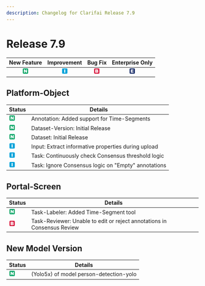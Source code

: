 ```yaml
---
description: Changelog for Clarifai Release 7.9
---
```


# Release 7.9

| New Feature | Improvement | Bug Fix | Enterprise Only |
| :---: | :---: | :---: | :---: |
| ![new-feature](/img/new_feature.jpg) | ![improvement](/img/improvement.jpg) | ![bug](/img/bug.jpg) | ![enterprise](/img/enterprise.jpg) |

## Platform-Object
|Status     |Details                                            |
|-----------|---------------------------------------------------|
| ![new-feature](/img/new_feature.jpg) |Annotation: Added support for Time-Segments        |
| ![new-feature](/img/new_feature.jpg) |Dataset-Version: Initial Release                   |
| ![new-feature](/img/new_feature.jpg) |Dataset: Initial Release                           |
| ![improvement](/img/improvement.jpg) |Input: Extract informative properties during upload|
| ![improvement](/img/improvement.jpg) |Task: Continuously check Consensus threshold logic |
| ![improvement](/img/improvement.jpg) |Task: Ignore Consensus logic on "Empty" annotations|

## Portal-Screen
|Status     |Details                                            |
|-----------|---------------------------------------------------|
| ![new-feature](/img/new_feature.jpg) |Task-Labeler: Added Time-Segment tool              |
| ![bug](/img/bug.jpg) |Task-Reviewer: Unable to edit or reject annotations in Consensus Review|


## New Model Version
|Status     |Details                                            |
|-----------|---------------------------------------------------|
| ![new-feature](/img/new_feature.jpg) |(Yolo5x) of model person-detection-yolo            |

